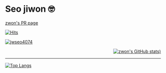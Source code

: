 # Seo jiwon 🤓

<div align="left">
  
  [zwon's PR page](http://zwon-prpage.herokuapp.com/)
  
  [![Hits](https://hits.seeyoufarm.com/api/count/incr/badge.svg?url=https%3A%2F%2Fgithub.com%2Fjwseo4074&count_bg=%23000000&title_bg=%23555555&icon=&icon_color=%23E7E7E7&title=Github&edge_flat=false)](https://hits.seeyoufarm.com)
  
  [![jwseo4074](http://mazassumnida.wtf/api/mini/generate_badge?boj=jwseo4074)](https://solved.ac/jwseo4074)
  
</div>

<div align="right">
  
  [![zwon's GitHub stats](https://github-readme-stats.vercel.app/api?username=jwseo4074&show_icons=true&theme=dracula))](https://github.com/jwseo4074/github-readme-stats)
  
</div>

---

[![Top Langs](https://github-readme-stats.vercel.app/api/top-langs/?username=jwseo4074&layout=compact)](https://github.com/jwseo4074/github-readme-stats)

